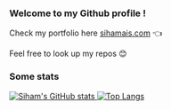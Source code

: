 ### Welcome to my Github profile !

Check my portfolio here [sihamais.com](https://sihamais.com) :point_left:

Feel free to look up my repos :blush:

### Some stats
  [![Siham's GitHub stats](https://github-readme-stats.vercel.app/api?username=sihamais&count_private=true&show_icons=true&hide=stars,issues&theme=tokyonight)
](https://github.com/sihamais/github-readme-stats)
[![Top Langs](https://github-readme-stats.vercel.app/api/top-langs/?username=sihamais&layout=compact&hide=Vue,Assembly&theme=tokyonight)](https://github.com/sihamais/github-readme-stats)
